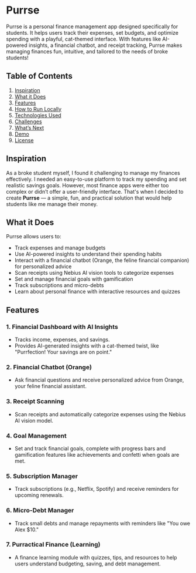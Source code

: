 # Purrse

Purrse is a personal finance management app designed specifically for students. It helps users track their expenses, set budgets, and optimize spending with a playful, cat-themed interface. With features like AI-powered insights, a financial chatbot, and receipt tracking, Purrse makes managing finances fun, intuitive, and tailored to the needs of broke students!

## Table of Contents
1. [Inspiration](#inspiration)
2. [What it Does](#what-it-does)
3. [Features](#features)
4. [How to Run Locally](#how-to-run-locally)
5. [Technologies Used](#technologies-used)
6. [Challenges](#challenges)
7. [What’s Next](#whats-next)
8. [Demo](#demo)
9. [License](#license)

## Inspiration

As a broke student myself, I found it challenging to manage my finances effectively. I needed an easy-to-use platform to track my spending and set realistic savings goals. However, most finance apps were either too complex or didn’t offer a user-friendly interface. That's when I decided to create **Purrse** — a simple, fun, and practical solution that would help students like me manage their money.

## What it Does

Purrse allows users to:
- Track expenses and manage budgets
- Use AI-powered insights to understand their spending habits
- Interact with a financial chatbot (Orange, the feline financial companion) for personalized advice
- Scan receipts using Nebius AI vision tools to categorize expenses
- Set and manage financial goals with gamification
- Track subscriptions and micro-debts
- Learn about personal finance with interactive resources and quizzes

## Features

### 1. **Financial Dashboard with AI Insights**
   - Tracks income, expenses, and savings.
   - Provides AI-generated insights with a cat-themed twist, like "Purrfection! Your savings are on point."

### 2. **Financial Chatbot (Orange)**
   - Ask financial questions and receive personalized advice from Orange, your feline financial assistant.

### 3. **Receipt Scanning**
   - Scan receipts and automatically categorize expenses using the Nebius AI vision model.

### 4. **Goal Management**
   - Set and track financial goals, complete with progress bars and gamification features like achievements and confetti when goals are met.

### 5. **Subscription Manager**
   - Track subscriptions (e.g., Netflix, Spotify) and receive reminders for upcoming renewals.

### 6. **Micro-Debt Manager**
   - Track small debts and manage repayments with reminders like "You owe Alex $10."

### 7. **Purractical Finance (Learning)**
   - A finance learning module with quizzes, tips, and resources to help users understand budgeting, saving, and debt management.


